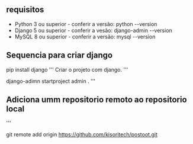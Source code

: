 ## requisitos

* Python 3 ou superior - conferir a versão: python --version
* Django 5 ou superior - conferir a vesão: django-admin --version
* MySQL 8 ou superior - conferir a versão: mysql --version

## Sequencia para criar django

pip install django
'''
Criar o projeto com django.
'''

django-adimn startproject admin .
'''

## Adiciona umm repositorio remoto ao repositorio local
'''

git remote add origin https://github.com/kisoritech/postoot.git